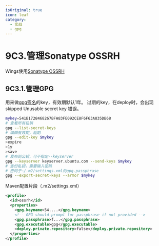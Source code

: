 ```yaml
---
isOriginal: true
icon: leaf
category:
  - 实战
  - gpg
---
```


# 9C3.管理Sonatype OSSRH

Wings使用[Sonatype OSSRH](https://central.sonatype.org/publish/publish-guide)

## 9C3.1.管理GPG

用来做[gpg签名](https://central.sonatype.org/publish/requirements/gpg)的key，有效期默认1年。
过期的key，在deploy时，会出现 skipped Unusable secret key 错误。

```bash
mykey=541B1728468267BFA83FE092CE8F6F63A835DB68
# 查看所有私钥
gpg --list-secret-keys
# 编辑有效期，延期
gpg --edit-key $mykey
>expire
>1y
>save
# 发布到公钥，可不指定--keyserver
gpg --keyserver keyserver.ubuntu.com --send-keys $mykey
# 备份私钥，需要输入密码
# 密码于~/.m2/settings.xml的gpg.passphrase
gpg --export-secret-keys --armor $mykey
```

Maven配置片段（.m2/settings.xml）

```xml
<profile>
  <id>ossrh</id>
  <properties>
    <gpg.keyname>54....</gpg.keyname>
    <!-- GPG should prompt for passphrase if not provided -->
    <gpg.passphrase>f...</gpg.passphrase>
    <gpg.executable>gpg</gpg.executable>
    <deploy.private.repository>false</deploy.private.repository>
  </properties>
</profile>
```
